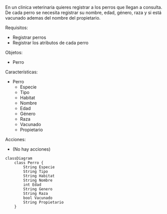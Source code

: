 En un clinica veterinaria quieres registrar a los perros 
que llegan a consulta.
De cada perro se necesita registrar su nombre, edad, 
género, raza y si está vacunado ademas del nombre 
del propietario.

Requisitos:
- Registrar perros
- Registrar los atributos de cada perro

Objetos:
- Perro

Características:
- Perro
    - Especie
    - Tipo
    - Habitat
    - Nombre
    - Edad
    - Género
    - Raza
    - Vacunado
    - Propietario

Acciones:
- (No hay acciones)

```mermaid
classDiagram
    class Perro {
        String Especie
        String Tipo
        String Habitat
        String Nombre
        int Edad
        String Genero
        String Raza
        bool Vacunado
        String Propietario    
    }
```